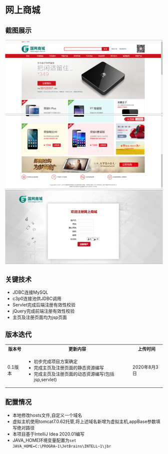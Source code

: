 <html>
<body>
<h1>网上商城</h1>
<h2>截图展示</h2>
<img src="./img/index_1.png" alt="首页1" /><br />
<img src="./img/index_2.png" alt="首页2" /><br />
<img src="./img/regist.png" alt="注册页面" /><br />
<h2>关键技术</h2>
<ul>
    <li>JDBC连接MySQL</li>
    <li>c3p0连接池供JDBC调用</li>
    <li>Servlet完成后端注册有效性校验</li>
    <li>jQuery完成前端注册有效性校验</li>
    <li>主页及注册页面均为jsp页面</li>
</ul>
<h2>版本迭代</h2>
<table>
    <tr>
        <th>版本号</th>
        <th>更新内容</th>
        <th>上传时间</th>
    </tr>
    <tr>
        <td>0.1版本</td>
        <td>
            <ul>
                <li>初步完成项目方案确定</li>
                <li>完成主页及注册页面的静态资源编写</li>
                <li>完成主页及注册页面的动态资源编写(包括jsp,servlet)</li>
            </ul>
        </td>
        <td>2020年8月3日</td>
    </tr>
</table>
<h2>配置情况</h2>
<ul>
<li>本地修改hosts文件,自定义一个域名</li>
<li>虚拟主机使用tomcat7.0.62托管,将上述域名新增为虚拟主机,appBase参数填写绝对路径</li>
<li>本项目基于IntelliJ Idea 2020.01编写</li>
<li>JAVA_HOME环境变量配置为<code>set JAVA_HOME=C:\PROGRA~1\JetBrains\INTELL~1\jbr</code></li>
</ul>
</body>
</html>
